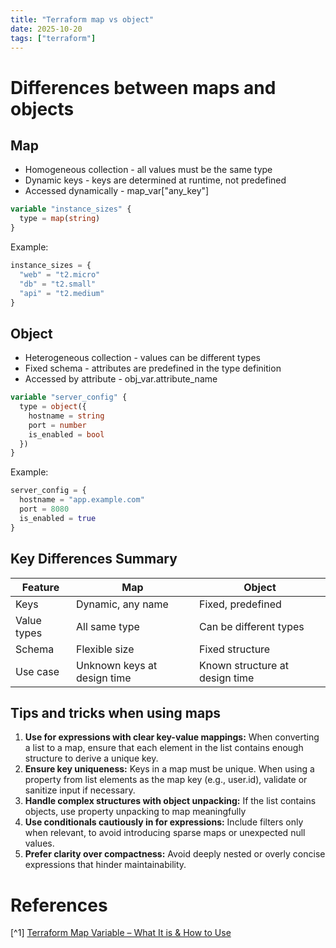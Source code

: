```yaml
---
title: "Terraform map vs object"
date: 2025-10-20
tags: ["terraform"]
---
```


# Differences between maps and objects

## Map

- Homogeneous collection - all values must be the same type
- Dynamic keys - keys are determined at runtime, not predefined
- Accessed dynamically - map_var["any_key"]

```tf
variable "instance_sizes" {
  type = map(string)
}
```

Example:

```tf
instance_sizes = {
  "web" = "t2.micro"
  "db" = "t2.small"
  "api" = "t2.medium"
}
```

## Object

- Heterogeneous collection - values can be different types
- Fixed schema - attributes are predefined in the type definition
- Accessed by attribute - obj_var.attribute_name

```tf
variable "server_config" {
  type = object({
    hostname = string
    port = number
    is_enabled = bool
  })
}
```

Example:

```tf
server_config = {
  hostname = "app.example.com"
  port = 8080
  is_enabled = true
}


```

## Key Differences Summary

| Feature     | Map                         | Object                         |
| ----------- | --------------------------- | ------------------------------ |
| Keys        | Dynamic, any name           | Fixed, predefined              |
| Value types | All same type               | Can be different types         |
| Schema      | Flexible size               | Fixed structure                |
| Use case    | Unknown keys at design time | Known structure at design time |

## Tips and tricks when using maps

1. **Use for expressions with clear key-value mappings:** When converting a list to a map, ensure that each element in the list contains enough structure to derive a unique key.
2. **Ensure key uniqueness:** Keys in a map must be unique. When using a property from list elements as the map key (e.g., user.id), validate or sanitize input if necessary.
3. **Handle complex structures with object unpacking:** If the list contains objects, use property unpacking to map meaningfully
4. **Use conditionals cautiously in for expressions:** Include filters only when relevant, to avoid introducing sparse maps or unexpected null values.
5. **Prefer clarity over compactness:** Avoid deeply nested or overly concise expressions that hinder maintainability.

# References

[^1] [Terraform Map Variable – What It is & How to Use](https://spacelift.io/blog/terraform-map-variable)
